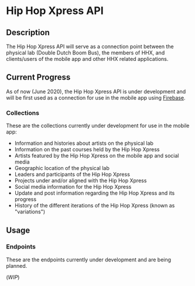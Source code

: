# Hip Hop Xpress API

## Description
The Hip Hop Xpress API will serve as a connection point between the physical lab (Double Dutch Boom Bus), the members of HHX, and clients/users of the mobile app and other HHX related applications.

## Current Progress
As of now (June 2020), the Hip Hop Xpress API is under development and will be first used as a connection for use in the mobile app using [Firebase](https://firebase.google.com/).

### Collections
These are the collections currently under development for use in the mobile app:
* Information and histories about artists on the physical lab
* Information on the past courses held by the Hip Hop Xpress
* Artists featured by the Hip Hop Xpress on the mobile app and social media
* Geographic location of the physical lab
* Leaders and participants of the Hip Hop Xpress
* Projects under and/or aligned with the Hip Hop Xpress
* Social media information for the Hip Hop Xpress
* Update and post information regarding the Hip Hop Xpress and its progress
* History of the different iterations of the Hip Hop Xpress (known as "variations")

## Usage

### Endpoints
These are the endpoints currently under development and are being planned.

(*WIP*)

